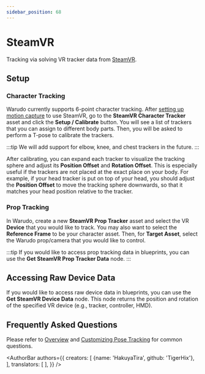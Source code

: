 ```yaml
---
sidebar_position: 68
---
```


# SteamVR

Tracking via solving VR tracker data from [SteamVR](https://store.steampowered.com/app/250820/SteamVR/).

## Setup

### Character Tracking

Warudo currently supports 6-point character tracking. After [setting up motion capture](body-tracking) to use SteamVR, go to the **SteamVR Character Tracker** asset and click the **Setup / Calibrate** button. You will see a list of trackers that you can assign to different body parts. Then, you will be asked to perform a T-pose to calibrate the trackers.

:::tip
We will add support for elbow, knee, and chest trackers in the future.
:::

After calibrating, you can expand each tracker to visualize the tracking sphere and adjust its **Position Offset** and **Rotation Offset**. This is especially useful if the trackers are not placed at the exact place on your body. For example, if your head tracker is put on top of your head, you should adjust the **Position Offset** to move the tracking sphere downwards, so that it matches your head position relative to the tracker.

### Prop Tracking

In Warudo, create a new **SteamVR Prop Tracker** asset and select the VR **Device** that you would like to track. You may also want to select the **Reference Frame** to be your character asset. Then, for **Target Asset**, select the Warudo prop/camera that you would like to control.

:::tip
If you would like to access prop tracking data in blueprints, you can use the **Get SteamVR Prop Tracker Data** node.
:::

## Accessing Raw Device Data

If you would like to access raw device data in blueprints, you can use the **Get SteamVR Device Data** node. This node returns the position and rotation of the specified VR device (e.g., tracker, controller, HMD).

## Frequently Asked Questions

Please refer to [Overview](overview#FAQ) and [Customizing Pose Tracking](body-tracking#FAQ) for common questions.

<AuthorBar authors={{
  creators: [
    {name: 'HakuyaTira', github: 'TigerHix'},
  ],
  translators: [
  ],
}} />
